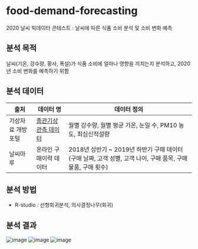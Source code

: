 # food-demand-forecasting
2020 날씨 빅데이터 콘테스트 : 날씨에 따른 식품 소비 분석 및 소비 변화 예측

## 분석 목적
날씨(기온, 강수량, 황사, 폭설)가 식품 소비에 얼마나 영향을 끼치는지 분석하고, 2020년 소비 변화를 예측하기 위함


## 분석 데이터
|출처|데이터 명|데이터 정의|
|------|---|---|
|기상자료 개방포털|[종관기상관측 데이터](https://data.kma.go.kr/data/grnd/selectAsosRltmList.do?pgmNo=36)|월별 강수량, 월별 평균 기온, 눈일 수, PM10 농도, 최심신적설량|
|날씨마루|온라인 구매이력 데이터|2018년 상반기 ~ 2019년 하반기 구매 데이터(구매 날짜, 고객 성별, 고객 나이, 구매 품목, 구매 물품, 구매 횟수)|


## 분석 방법
* R-studio : 선형회귀분석, 의사결정나무(회귀)


## 분석 결과
![image](https://user-images.githubusercontent.com/128488488/236627708-b4251783-8e7d-4570-801a-52916c589860.png)
![image](https://user-images.githubusercontent.com/128488488/236627690-e65b478a-770f-4c05-8c36-cb1968f373f6.png)
![image](https://user-images.githubusercontent.com/128488488/236627669-0a52bdd4-2a8e-4982-9b91-7780da7daade.png)
